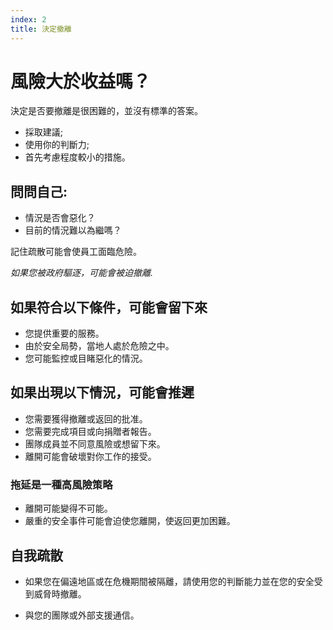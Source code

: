 ```yaml
---
index: 2
title: 決定撤離
---
```

# 風險大於收益嗎？

決定是否要撤離是很困難的，並沒有標準的答案。

*   採取建議;
*   使用你的判斷力;
*   首先考慮程度較小的措施。

## 問問自己:

*   情況是否會惡化？
*   目前的情況難以為繼嗎？

記住疏散可能會使員工面臨危險。

_如果您被政府驅逐，可能會被迫撤離._

## 如果符合以下條件，可能會留下來

*   您提供重要的服務。
*   由於安全局勢，當地人處於危險之中。
*   您可能監控或目睹惡化的情況。

## 如果出現以下情況，可能會推遲

*   您需要獲得撤離或返回的批准。
*   您需要完成項目或向捐贈者報告。
*   團隊成員並不同意風險或想留下來。
*   離開可能會破壞對你工作的接受。

### 拖延是一種高風險策略

*   離開可能變得不可能。
*   嚴重的安全事件可能會迫使您離開，使返回更加困難。

## 自我疏散

*   如果您在偏遠地區或在危機期間被隔離，請使用您的判斷能力並在您的安全受到威脅時撤離。

*   與您的團隊或外部支援通信。